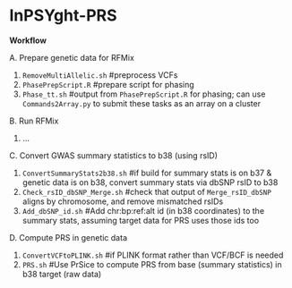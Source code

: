 # InPSYght-PRS

**Workflow**

A. Prepare genetic data for RFMix
1. `RemoveMultiAllelic.sh` #preprocess VCFs
2. `PhasePrepScript.R` #prepare script for phasing
3. `Phase_tt.sh` #output from `PhasePrepScript.R` for phasing; can use `Commands2Array.py` to submit these tasks as an array on a cluster

B. Run RFMix
1. ...

C. Convert GWAS summary statistics to b38 (using rsID)
1. `ConvertSummaryStats2b38.sh` #if build for summary stats is on b37 & genetic data is on b38, convert summary stats via dbSNP rsID to b38
2. `Check_rsID_dbSNP_Merge.sh` #check that output of `Merge_rsID_dbSNP` aligns by chromosome, and remove mismatched rsIDs
3. `Add_dbSNP_id.sh` #Add chr:bp:ref:alt id (in b38 coordinates) to the summary stats, assuming target data for PRS uses those ids too

D. Compute PRS in genetic data
1. `ConvertVCFtoPLINK.sh` #if PLINK format rather than VCF/BCF is needed
2. `PRS.sh` #Use PrSice to compute PRS from base (summary statistics) in b38 target (raw data)
